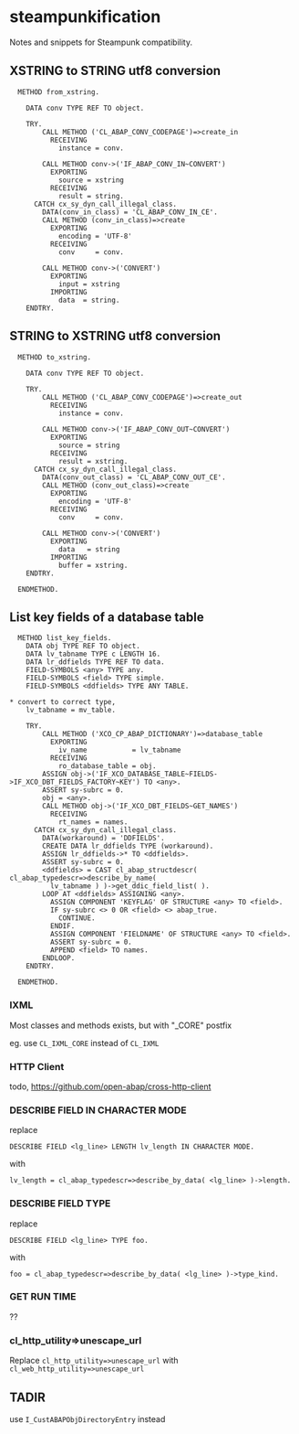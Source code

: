 # steampunkification
Notes and snippets for Steampunk compatibility.

## XSTRING to STRING utf8 conversion

```abap
  METHOD from_xstring.

    DATA conv TYPE REF TO object.

    TRY.
        CALL METHOD ('CL_ABAP_CONV_CODEPAGE')=>create_in
          RECEIVING
            instance = conv.

        CALL METHOD conv->('IF_ABAP_CONV_IN~CONVERT')
          EXPORTING
            source = xstring
          RECEIVING
            result = string.
      CATCH cx_sy_dyn_call_illegal_class.
        DATA(conv_in_class) = 'CL_ABAP_CONV_IN_CE'.
        CALL METHOD (conv_in_class)=>create
          EXPORTING
            encoding = 'UTF-8'
          RECEIVING
            conv     = conv.

        CALL METHOD conv->('CONVERT')
          EXPORTING
            input = xstring
          IMPORTING
            data  = string.
    ENDTRY.
```

## STRING to XSTRING utf8 conversion

```abap
  METHOD to_xstring.

    DATA conv TYPE REF TO object.

    TRY.
        CALL METHOD ('CL_ABAP_CONV_CODEPAGE')=>create_out
          RECEIVING
            instance = conv.

        CALL METHOD conv->('IF_ABAP_CONV_OUT~CONVERT')
          EXPORTING
            source = string
          RECEIVING
            result = xstring.
      CATCH cx_sy_dyn_call_illegal_class.
        DATA(conv_out_class) = 'CL_ABAP_CONV_OUT_CE'.
        CALL METHOD (conv_out_class)=>create
          EXPORTING
            encoding = 'UTF-8'
          RECEIVING
            conv     = conv.

        CALL METHOD conv->('CONVERT')
          EXPORTING
            data   = string
          IMPORTING
            buffer = xstring.
    ENDTRY.

  ENDMETHOD.
```

## List key fields of a database table

```abap
  METHOD list_key_fields.
    DATA obj TYPE REF TO object.
    DATA lv_tabname TYPE c LENGTH 16.
    DATA lr_ddfields TYPE REF TO data.
    FIELD-SYMBOLS <any> TYPE any.
    FIELD-SYMBOLS <field> TYPE simple.
    FIELD-SYMBOLS <ddfields> TYPE ANY TABLE.

* convert to correct type,
    lv_tabname = mv_table.

    TRY.
        CALL METHOD ('XCO_CP_ABAP_DICTIONARY')=>database_table
          EXPORTING
            iv_name           = lv_tabname
          RECEIVING
            ro_database_table = obj.
        ASSIGN obj->('IF_XCO_DATABASE_TABLE~FIELDS->IF_XCO_DBT_FIELDS_FACTORY~KEY') TO <any>.
        ASSERT sy-subrc = 0.
        obj = <any>.
        CALL METHOD obj->('IF_XCO_DBT_FIELDS~GET_NAMES')
          RECEIVING
            rt_names = names.
      CATCH cx_sy_dyn_call_illegal_class.
        DATA(workaround) = 'DDFIELDS'.
        CREATE DATA lr_ddfields TYPE (workaround).
        ASSIGN lr_ddfields->* TO <ddfields>.
        ASSERT sy-subrc = 0.
        <ddfields> = CAST cl_abap_structdescr( cl_abap_typedescr=>describe_by_name(
          lv_tabname ) )->get_ddic_field_list( ).
        LOOP AT <ddfields> ASSIGNING <any>.
          ASSIGN COMPONENT 'KEYFLAG' OF STRUCTURE <any> TO <field>.
          IF sy-subrc <> 0 OR <field> <> abap_true.
            CONTINUE.
          ENDIF.
          ASSIGN COMPONENT 'FIELDNAME' OF STRUCTURE <any> TO <field>.
          ASSERT sy-subrc = 0.
          APPEND <field> TO names.
        ENDLOOP.
    ENDTRY.

  ENDMETHOD.
```

### IXML

Most classes and methods exists, but with "_CORE" postfix

eg. use `CL_IXML_CORE` instead of `CL_IXML`

### HTTP Client

todo, https://github.com/open-abap/cross-http-client

### DESCRIBE FIELD IN CHARACTER MODE

replace

`DESCRIBE FIELD <lg_line> LENGTH lv_length IN CHARACTER MODE.`

with

`lv_length = cl_abap_typedescr=>describe_by_data( <lg_line> )->length.`

### DESCRIBE FIELD TYPE

replace

`DESCRIBE FIELD <lg_line> TYPE foo.`

with

`foo = cl_abap_typedescr=>describe_by_data( <lg_line> )->type_kind.`

### GET RUN TIME

??

### cl_http_utility=>unescape_url

Replace `cl_http_utility=>unescape_url` with `cl_web_http_utility=>unescape_url`

## TADIR

use `I_CustABAPObjDirectoryEntry` instead